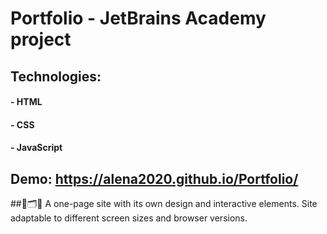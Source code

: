 # Portfolio - JetBrains Academy project

## Technologies:
#### - HTML
#### - CSS 
#### - JavaScript

## Demo: https://alena2020.github.io/Portfolio/

##🧰🗂🌌 A one-page site with its own design and interactive elements. Site adaptable to different screen sizes and browser versions. 
